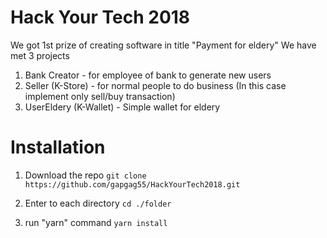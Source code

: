 # Hack Your Tech 2018

We got 1st prize of creating software in title "Payment for eldery"
We have met 3 projects 
1. Bank Creator - for employee of bank to generate new users
2. Seller (K-Store) - for normal people to do business (In this case implement only sell/buy transaction)
3. UserEldery (K-Wallet) - Simple wallet for eldery


# Installation
1. Download the repo
```git clone https://github.com/gapgag55/HackYourTech2018.git```

2. Enter to each directory
```cd ./folder```
 
3. run "yarn" command
```yarn install```
